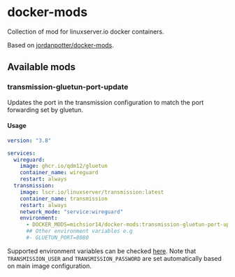 # docker-mods

Collection of mod for linuxserver.io docker containers.

Based on [jordanpotter/docker-mods](https://github.com/jordanpotter/docker-mods).

## Available mods

### transmission-gluetun-port-update

Updates the port in the transmission configuration to match the port forwarding set by gluetun.

#### Usage

```yaml
version: "3.8"

services:
  wireguard:
    image: ghcr.io/qdm12/gluetun
    container_name: wireguard
    restart: always
  transmission:
    image: lscr.io/linuxserver/transmission:latest
    container_name: transmission
    restart: always
    network_mode: "service:wireguard"
    environment:
      - DOCKER_MODS=michsior14/docker-mods:transmission-gluetun-port-update # or michaukrieg/docker-mods:transmission-gluetun-port-update
      ## Other environment variables e.g
      #- GLUETUN_PORT=8080
```

Supported environment variables can be checked [here](https://github.com/Michsior14/transmission-gluetun-port-update?tab=readme-ov-file#available-environment-variables). Note that `TRANSMISSION_USER` and `TRANSMISSION_PASSWORD` are set automatically based on main image configuration.
